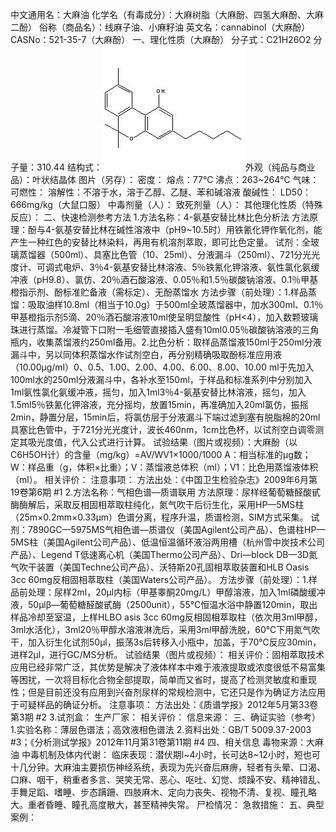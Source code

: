 中文通用名：大麻油
化学名（有毒成分）：大麻树脂（大麻酚、四氢大麻酚、大麻二酚）
俗称（商品名）：线麻子油、小麻籽油
英文名：cannabinol（大麻酚）
CASNo：521-35-7（大麻酚）
一、理化性质（大麻酚）
分子式：C21H26O2
分子量：310.44
结构式：![结构式](./assets/duwu/大麻油/@0结构式.jpg)
外观（纯品与商业品）：叶状结晶体
图片（另存）：
密度：
熔点：77℃
沸点：263~264℃
气味：
可燃性：
溶解性：不溶于水，溶于乙醇、乙醚、苯和碱溶液
酸碱性：
LD50：666mg/kg（大鼠口服）
中毒剂量（人）：
致死剂量（人）：
其他理化性质（特殊反应）：
二、快速检测参考方法
1.方法名称：4-氨基安替比林比色分析法
方法原理：酚与4-氨基安替比林在碱性溶液中（pH9~10.5时）用铁氰化钾作氧化剂，能产生一种红色的安替比林染料，再用有机溶剂萃取，即可比色定量。
试剂：全玻璃蒸馏器（500ml）、具塞比色管（10、25ml）、分液漏斗（250ml）、721分光光度计、可调式电炉、3％4-氨基安替比林溶液、5％铁氰化钾溶液、氨性氯化氨缓冲液（pH9.8）、氯仿、20％酒石酸溶液、0.05％和1.5％碳酸钠溶液、0.1％甲基橙指示剂、酚标准贮备液（需标定）、无酚蒸馏水
方法步骤（前处理）：1.样品蒸馏：吸取油样10.8ml（相当于10.0g）于500ml全玻蒸馏器中，加水300ml、0.1％甲基橙指示剂5滴、20％酒石酸溶液10ml使呈明显酸性（pH<4），加入数颗玻璃珠进行蒸馏。冷凝管下口附一毛细管直接插入盛有10ml0.05％碳酸钠溶液的三角瓶内，收集蒸馏液约250ml备用。2.比色分析：取样品蒸馏液150ml于250ml分液漏斗中，另以同体积蒸馏水作试剂空白，再分别精确吸取酚标准应用液（10.00μg/ml）0、0.5、1.00、2.00、4.00、6.00、8.00、10.00 ml于先加入100ml水的250ml分液漏斗中，各补水至150ml，于样品和标准系列中分别加入1ml氨性氯化氨缓冲液，摇匀，加入1ml3％4-氨基安替比林溶液，摇匀，加入1.5ml5％铁氰化钾溶液，充分摇均，放置15min，再准确加入20ml氯仿，振摇2min，静置分层，15min后，将氯仿层于分液漏斗下端过滤到塞有脱脂棉的20ml具塞比色管中，于721分光光度计，波长460nm，1cm比色杯，以试剂空白调零测定其吸光度值，代入公式进行计算。
试验结果（图片或视频）：大麻酚（以C6H5OH计）的含量（mg/kg）=AV/WV1×1000/1000 A：相当标准的μg数；W：样品重（g，体积×比重）；V：蒸馏液总体积（ml）；V1：比色用蒸馏液体积（ml）。
相关评价：
注意事项：
方法出处：《中国卫生检验杂志》2009年6月第19卷第6期 #1
2.方法名称：气相色谱—质谱联用
方法原理：尿样经葡萄糖醛酸甙酶酶解后，采取反相固相萃取柱纯化，氮气吹干后衍生化，采用HP—5MS柱（25m×0.2mm×0.33μm）色谱分离，程序升温，质谱检测，SIM方式采集。
试剂：7890GC—5975MS气相色谱—质谱仪（美国Agilent公司产品）、色谱柱HP—5MS柱（美国Agilent公司产品）、低温恒温循环液浴两用槽（杭州雪中炭技术公司产品）、Legend T低速离心机（美国Thermo公司产品）、Dri—block DB—3D氮气吹干装置（美国Techne公司产品）、沃特斯20孔固相萃取装置和HLB Oasis 3cc 60mg反相固相萃取柱（美国Waters公司产品）。
方法步骤（前处理）：1.样品前处理：尿样2ml，20μl内标（甲基睾酮20mg/L）甲醇溶液，加入1ml磷酸缓冲液，50μlβ—葡萄糖醛酸甙酶（2500unit），55℃恒温水浴中静置120min，取出样品冷却至室温，上样HLBO asis 3cc 60mg反相固相萃取柱（依次用3ml甲醇，3ml水活化），3ml20％甲醇水溶液淋洗后，采用3ml甲醇洗脱，60℃下用氮气吹干，加入衍生化试剂50μl，振荡3s后转移入小瓶中，加盖，于70℃反应30min，进样2μl，进行GC/MS分析。
试验结果（图片或视频）：
相关评价：固相萃取技术应用已经非常广泛，其优势是解决了液体样本中难于液液提取或浓度很低不易富集等困扰，一次将目标化合物全部提取，简单而又省时，提高了检测灵敏度和重现性；但是目前还没有应用到兴奋剂尿样的常规检测中，它还只是作为确证方法应用于可疑样品的确证分析。
注意事项：
方法出处：《质谱学报》2012年5月第33卷第3期 #2
3.试剂盒：
生产厂家：
相关评价：
信息来源：
三、确证实验（参考）
1.实验名称：薄层色谱法；高效液相色谱法
2.资料出处：GB/T 5009.37-2003 #3；《分析测试学报》2012年11月第31卷第11期 #4
四、相关信息
毒物来源：大麻油
中毒机制及体内代谢：
临床表现：潜伏期l~4小时，长可达8~12小时，短也可十几分钟。大麻油主要损伤神经系统，表现为先兴奋后麻痹，轻者有头晕、口渴、口麻、咽干，稍重者多言、哭笑无常、恶心、呕吐、幻觉、烦躁不安、精神错乱、手舞足蹈、嗜睡、步态蹒跚、四肢麻木、定向力丧失、视物不清、复视、瞳孔略大。重者昏睡、瞳孔高度散大，甚至精神失常。
尸检情况：
急救措施：
五、典型案例：
